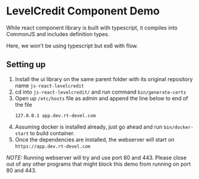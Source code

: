 # LevelCredit Component Demo
While react component library is built with typescript, it compiles into CommonJS and includes definition types.

Here, we won't be using typescript but es6 with flow.

## Setting up
1. Install the ui library on the same parent folder with its original repository name `js-react-levelcredit`
2. cd into `js-react-levelcredit/` and run command `bin/generate-certs`
3. Open up `/etc/hosts` file as admin and append the line below to end of the file
    ```
    127.0.0.1 app.dev.rt-devel.com
    ```
4. Assuming docker is installed already, just go ahead and run `bin/docker-start` to build container.
5. Once the dependencies are installed, the webserver will start on `https://app.dev.rt-devel.com`

*NOTE:* Running webserver will try and use port 80 and 443. Please close out of any other programs that might block this demo from running on port 80 and 443.

